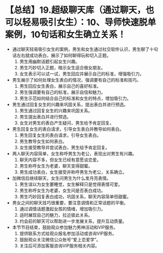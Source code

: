 # 【总结】19.超级聊天库（通过聊天，也可以轻易吸引女生）：10、导师快速脱单案例，10句话和女生确立关系！

-   通过聊天轻易吸引女生的案例，男生和女生通过社交软件认识，男生聊了十句话左右就成功表白，展示了如何聊得玩和切入正题。
    1.  男生用幽默话题引起女生兴趣。
    2.  男生巧妙切入正题，暗示女生适合做女朋友。
    3.  女生表示可以试一试，男生回应并展示自己的标准，增强吸引力。
-   男生展示了如何处理女生表白的情况，强调要有自己的标准和技巧。
    1.  男生回应女生表白，展示自己的喜好标准。
    2.  男生强调要有自己的标准，展示自信和魅力。
    3.  男生示范如何结合自己的标准和女生的特点，增加吸引力。
-   男生通过回复女生的兴趣来巩固关系，提出表白并进行预选。
    1.  男生通过回复女生的兴趣来巩固关系。
    2.  男生提出表白并进行预选。
    3.  女生对男生的表白产生疑问，男生给予肯定回复。
-   男生回复女生的表白请求，引导女生表白并教导如何表白。
    1.  男生回复女生的表白请求，引导女生表白。
    2.  男生教导女生如何表白。
    3.  女生接受教导并尝试表白，男生给予肯定回复。
-   两人聊天内容简单，女生称呼男生为老公，表现出对男生有兴趣。
    1.  聊天内容不多，但女生已经有意愿谈恋爱。
    2.  男生称呼女生为老婆，聊天变得甜蜜。
    3.  男生成功表白，女生接受并称呼男生为老公，关系确立。
-   加微信后继续聊天，女生问男生为什么发月亮表情。
    1.  男生误以为女生要睡觉，女生解释只是觉得表情可爱。
    2.  男生称呼女生为老婆，女生问是否表白成功。
    3.  男生巧妙回复表白成功，巩固关系，聊天内容简单但甜蜜。
-   男女之间的聊天技巧很重要，要注意调情和正常话题的平衡。
    1.  通过调情话题激起女孩的情绪，增加吸引力。
    2.  适时展现自己的魅力，拉近彼此关系。
    3.  约会前的聊天可以帮助进一步发展关系，提升互动质量。
-   本节节目结束，鼓励观众参加魅力男神活动和VIP服务。
    1.  提供联系方式给观众报名参加活动或咨询VIP服务。
    2.  鼓励观众关注微信公众账号“爱上恋爱学”。
    3.  关注后可添加客服咨询VIP服务相关内容。